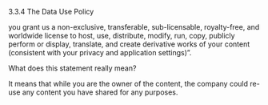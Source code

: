 3.3.4 The Data Use Policy


you grant us a non-exclusive, transferable, sub-licensable, royalty-free, and worldwide license to host, use, distribute, modify, run, copy, publicly perform or display, translate, and create derivative works of your content (consistent with your privacy and application settings)”.

What does this statement really mean?

It means that while you are the owner of the content, the company could re-use any content you have shared for any purposes.

